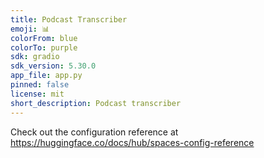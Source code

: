```yaml
---
title: Podcast Transcriber
emoji: 📊
colorFrom: blue
colorTo: purple
sdk: gradio
sdk_version: 5.30.0
app_file: app.py
pinned: false
license: mit
short_description: Podcast transcriber
---
```


Check out the configuration reference at https://huggingface.co/docs/hub/spaces-config-reference
